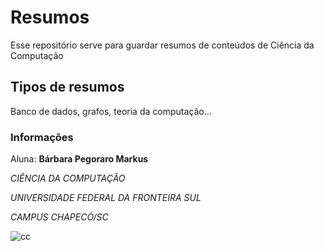 # Resumos

Esse repositório serve para guardar resumos de conteúdos de Ciência da Computação

## Tipos de resumos

Banco de dados, grafos, teoria da computação...

### Informações

Aluna: **Bárbara Pegoraro Markus**

*CIÊNCIA DA COMPUTAÇÃO*

*UNIVERSIDADE FEDERAL DA FRONTEIRA SUL*

*CAMPUS CHAPECÓ/SC*

![cc](https://i.imgur.com/wdSPfgK.png)


